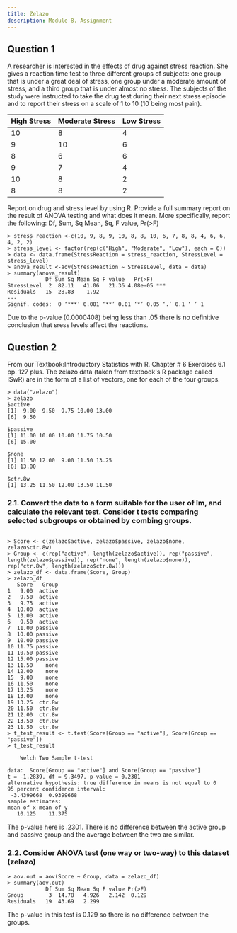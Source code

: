 ```yaml
---
title: Zelazo
description: Module 8. Assignment
---
```


## Question 1

A researcher is interested in the effects of drug against stress reaction. She gives a reaction time test to three different groups of subjects: one group that is under a great deal of stress, one group under a moderate amount of stress, and a third group that is under almost no stress. The subjects of the study were instructed to take the drug test during their next stress episode and to report their stress on a scale of 1 to 10 (10 being most pain).

|High Stress|Moderate Stress|Low Stress|
|-----------|---------------|----------|
|10|8|4|
|9|10|6|
|8|6|6|
|9|7|4|
|10|8|2|
|8|8|2|

Report on drug and stress level by using R. Provide a full summary report on the result of ANOVA testing and what does it mean. More specifically, report the following: Df, Sum, Sq Mean, Sq, F value, Pr(>F) 

```
> stress_reaction <-c(10, 9, 8, 9, 10, 8, 8, 10, 6, 7, 8, 8, 4, 6, 6, 4, 2, 2)
> stress_level <- factor(rep(c("High", "Moderate", "Low"), each = 6))
> data <- data.frame(StressReaction = stress_reaction, StressLevel = stress_level)
> anova_result <-aov(StressReaction ~ StressLevel, data = data)
> summary(anova_result)
            Df Sum Sq Mean Sq F value   Pr(>F)    
StressLevel  2  82.11   41.06   21.36 4.08e-05 ***
Residuals   15  28.83    1.92                     
---
Signif. codes:  0 ‘***’ 0.001 ‘**’ 0.01 ‘*’ 0.05 ‘.’ 0.1 ‘ ’ 1
```

Due to the p-value (0.0000408) being less than .05 there is no definitive conclusion that sress levels affect the reactions.

## Question 2

From our Textbook:Introductory Statistics with R. Chapter # 6 Exercises 6.1 pp. 127 plus.
The zelazo data (taken from textbook's R package called ISwR) are in the form of a list of vectors, one for each of the four groups.

```
> data("zelazo")
> zelazo
$active
[1]  9.00  9.50  9.75 10.00 13.00
[6]  9.50

$passive
[1] 11.00 10.00 10.00 11.75 10.50
[6] 15.00

$none
[1] 11.50 12.00  9.00 11.50 13.25
[6] 13.00

$ctr.8w
[1] 13.25 11.50 12.00 13.50 11.50
```

### 2.1. Convert the data to a form suitable for the user of lm, and calculate the relevant test. Consider t tests comparing selected subgroups or obtained by combing groups.    

```

> Score <- c(zelazo$active, zelazo$passive, zelazo$none, zelazo$ctr.8w)
> Group <- c(rep("active", length(zelazo$active)), rep("passive", length(zelazo$passive)), rep("none", length(zelazo$none)), rep("ctr.8w", length(zelazo$ctr.8w)))
> zelazo_df <- data.frame(Score, Group)
> zelazo_df
   Score   Group
1   9.00  active
2   9.50  active
3   9.75  active
4  10.00  active
5  13.00  active
6   9.50  active
7  11.00 passive
8  10.00 passive
9  10.00 passive
10 11.75 passive
11 10.50 passive
12 15.00 passive
13 11.50    none
14 12.00    none
15  9.00    none
16 11.50    none
17 13.25    none
18 13.00    none
19 13.25  ctr.8w
20 11.50  ctr.8w
21 12.00  ctr.8w
22 13.50  ctr.8w
23 11.50  ctr.8w
> t_test_result <- t.test(Score[Group == "active"], Score[Group == "passive"])
> t_test_result

	Welch Two Sample t-test

data:  Score[Group == "active"] and Score[Group == "passive"]
t = -1.2839, df = 9.3497, p-value = 0.2301
alternative hypothesis: true difference in means is not equal to 0
95 percent confidence interval:
 -3.4399668  0.9399668
sample estimates:
mean of x mean of y 
   10.125    11.375 
```

The p-value here is .2301. There is no difference between the active group and passive group and the average between the two are similar.

### 2.2. Consider ANOVA test (one way or two-way) to this dataset (zelazo)

```
> aov.out = aov(Score ~ Group, data = zelazo_df)
> summary(aov.out)
            Df Sum Sq Mean Sq F value Pr(>F)
Group        3  14.78   4.926   2.142  0.129
Residuals   19  43.69   2.299  
```

The p-value in this test is 0.129 so there is no difference between the groups. 





